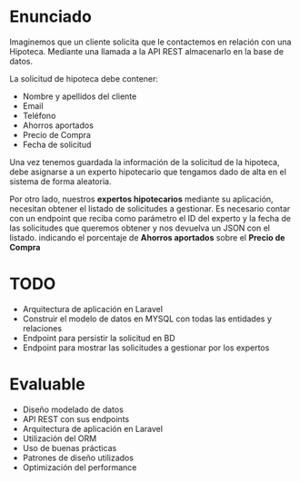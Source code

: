 <h1>Enunciado</h1>
<p>
    Imaginemos que un cliente solicita que le contactemos en relación con una
Hipoteca. Mediante una llamada a la API REST almacenarlo en la base de
datos.
</p>
<p>La solicitud de hipoteca debe contener:</p>
<ul>
    <li>Nombre y apellidos del cliente</li>
    <li>Email</li>
    <li>Teléfono</li>
    <li>Ahorros aportados</li>
    <li>Precio de Compra</li>
    <li>Fecha de solicitud</li>
</ul>
<p>
    Una vez tenemos guardada la información de la solicitud de la hipoteca, debe
asignarse a un experto hipotecario que tengamos dado de alta en el sistema
de forma aleatoria.
</p>

<p>
    Por otro lado, nuestros <strong>expertos hipotecarios</strong> mediante su aplicación,
necesitan obtener el listado de solicitudes a gestionar. Es necesario contar con
un endpoint que reciba como parámetro el ID del experto y la fecha de las
solicitudes que queremos obtener y nos devuelva un JSON con el listado.
indicando el porcentaje de <strong>Ahorros aportados</strong> sobre el <strong>Precio de Compra</strong>
</p>


<h1>TODO</h1>
<ul>
    <li>Arquitectura de aplicación en Laravel</li>
    <li>Construir el modelo de datos en MYSQL con todas las entidades y relaciones</li>
    <li>Endpoint para persistir la solicitud en BD</li>
    <li>Endpoint para mostrar las solicitudes a gestionar por los expertos</li>
</ul>

<h1>Evaluable</h1>

<ul>
    <li>Diseño modelado de datos</li>
    <li>API REST con sus endpoints</li>
    <li>Arquitectura de aplicación en Laravel</li>
    <li>Utilización del ORM</li>
    <li>Uso de buenas prácticas</li>
    <li>Patrones de diseño utilizados</li>
    <li>Optimización del performance</li>
</ul>







